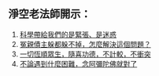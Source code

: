 ## 淨空老法師開示：

1. [科學帶給我們的是緊張、是迷惑](科學帶給我們的是緊張、是迷惑.md)
2. [冤親債主躲都躲不掉，怎麼解決這個問題？](冤親債主躲都躲不掉，怎麼解決這個問題？.md)
3. [一切恆順眾生，隨喜功德，不計較，不衝突](一切恆順眾生，隨喜功德，不計較，不衝突.md)
4. [不論遇到什麼困難，念阿彌陀佛就對了](不論遇到什麼困難，念阿彌陀佛就對了.md)
